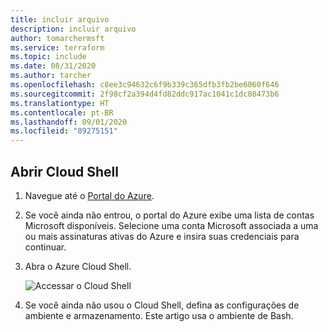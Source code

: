 ```yaml
---
title: incluir arquivo
description: incluir arquivo
author: tomarchermsft
ms.service: terraform
ms.topic: include
ms.date: 08/31/2020
ms.author: tarcher
ms.openlocfilehash: c8ee3c94632c6f9b339c365dfb3fb2be6060f646
ms.sourcegitcommit: 2f98cf2a394d4fd82ddc917ac1041c1dc08473b6
ms.translationtype: HT
ms.contentlocale: pt-BR
ms.lasthandoff: 09/01/2020
ms.locfileid: "89275151"
---
```

## <a name="open-cloud-shell"></a>Abrir Cloud Shell

1. Navegue até o [Portal do Azure](https://portal.azure.com).

1. Se você ainda não entrou, o portal do Azure exibe uma lista de contas Microsoft disponíveis. Selecione uma conta Microsoft associada a uma ou mais assinaturas ativas do Azure e insira suas credenciais para continuar.

1. Abra o Azure Cloud Shell.

    ![Accessar o Cloud Shell](media/open-cloud-shell/portal-cloud-shell.png)

1. Se você ainda não usou o Cloud Shell, defina as configurações de ambiente e armazenamento. Este artigo usa o ambiente de Bash.